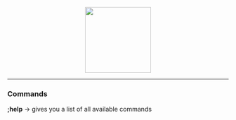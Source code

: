 <p align="center"> 
<img src="https://static.fnac-static.com/multimedia/Images/FR/NR/1e/97/2b/2856734/1541-1/tsp20161013102534/Les-Loups-Garous-de-Thiercelieux-Asmodee.jpg" width="150">
</p>
<hr />

### Commands

**;help** → gives you a list of all available commands 


